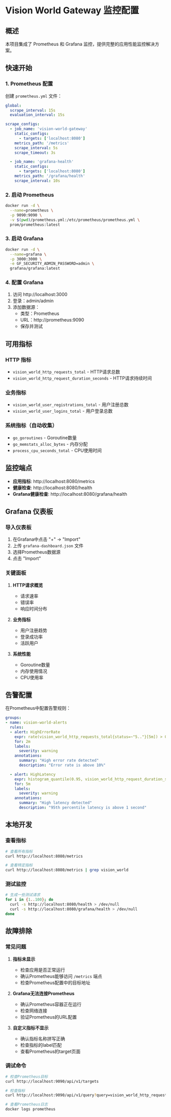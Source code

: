 # Vision World Gateway 监控配置

## 概述
本项目集成了 Prometheus 和 Grafana 监控，提供完整的应用性能监控解决方案。

## 快速开始

### 1. Prometheus 配置

创建 `prometheus.yml` 文件：

```yaml
global:
  scrape_interval: 15s
  evaluation_interval: 15s

scrape_configs:
  - job_name: 'vision-world-gateway'
    static_configs:
      - targets: ['localhost:8080']
    metrics_path: '/metrics'
    scrape_interval: 5s
    scrape_timeout: 3s

  - job_name: 'grafana-health'
    static_configs:
      - targets: ['localhost:8080']
    metrics_path: '/grafana/health'
    scrape_interval: 10s
```

### 2. 启动 Prometheus

```bash
docker run -d \
  --name=prometheus \
  -p 9090:9090 \
  -v $(pwd)/prometheus.yml:/etc/prometheus/prometheus.yml \
  prom/prometheus:latest
```

### 3. 启动 Grafana

```bash
docker run -d \
  --name=grafana \
  -p 3000:3000 \
  -e GF_SECURITY_ADMIN_PASSWORD=admin \
  grafana/grafana:latest
```

### 4. 配置 Grafana

1. 访问 http://localhost:3000
2. 登录：admin/admin
3. 添加数据源：
   - 类型：Prometheus
   - URL：http://prometheus:9090
   - 保存并测试

## 可用指标

### HTTP 指标
- `vision_world_http_requests_total` - HTTP请求总数
- `vision_world_http_request_duration_seconds` - HTTP请求持续时间

### 业务指标
- `vision_world_user_registrations_total` - 用户注册总数
- `vision_world_user_logins_total` - 用户登录总数

### 系统指标（自动收集）
- `go_goroutines` - Goroutine数量
- `go_memstats_alloc_bytes` - 内存分配
- `process_cpu_seconds_total` - CPU使用时间

## 监控端点

- **应用指标**: http://localhost:8080/metrics
- **健康检查**: http://localhost:8080/health
- **Grafana健康检查**: http://localhost:8080/grafana/health

## Grafana 仪表板

### 导入仪表板

1. 在Grafana中点击 "+" -> "Import"
2. 上传 `grafana-dashboard.json` 文件
3. 选择Prometheus数据源
4. 点击 "Import"

### 关键面板

1. **HTTP请求概览**
   - 请求速率
   - 错误率
   - 响应时间分布

2. **业务指标**
   - 用户注册趋势
   - 登录成功率
   - 活跃用户

3. **系统性能**
   - Goroutine数量
   - 内存使用情况
   - CPU使用率

## 告警配置

在Prometheus中配置告警规则：

```yaml
groups:
- name: vision-world-alerts
  rules:
  - alert: HighErrorRate
    expr: rate(vision_world_http_requests_total{status=~"5.."}[5m]) > 0.1
    for: 2m
    labels:
      severity: warning
    annotations:
      summary: "High error rate detected"
      description: "Error rate is above 10%"

  - alert: HighLatency
    expr: histogram_quantile(0.95, vision_world_http_request_duration_seconds_bucket) > 1
    for: 5m
    labels:
      severity: warning
    annotations:
      summary: "High latency detected"
      description: "95th percentile latency is above 1 second"
```

## 本地开发

### 查看指标

```bash
# 查看所有指标
curl http://localhost:8080/metrics

# 查看特定指标
curl http://localhost:8080/metrics | grep vision_world
```

### 测试监控

```bash
# 生成一些测试请求
for i in {1..100}; do
  curl -s http://localhost:8080/health > /dev/null
  curl -s http://localhost:8080/grafana/health > /dev/null
done
```

## 故障排除

### 常见问题

1. **指标未显示**
   - 检查应用是否正常运行
   - 确认Prometheus能够访问 `/metrics` 端点
   - 检查Prometheus配置中的目标地址

2. **Grafana无法连接Prometheus**
   - 确认Prometheus容器正在运行
   - 检查网络连接
   - 验证Prometheus的URL配置

3. **自定义指标不显示**
   - 确认指标名称拼写正确
   - 检查指标的label匹配
   - 查看Prometheus的target页面

### 调试命令

```bash
# 检查Prometheus目标
curl http://localhost:9090/api/v1/targets

# 检查指标
curl http://localhost:9090/api/v1/query?query=vision_world_http_requests_total

# 查看Prometheus日志
docker logs prometheus
```